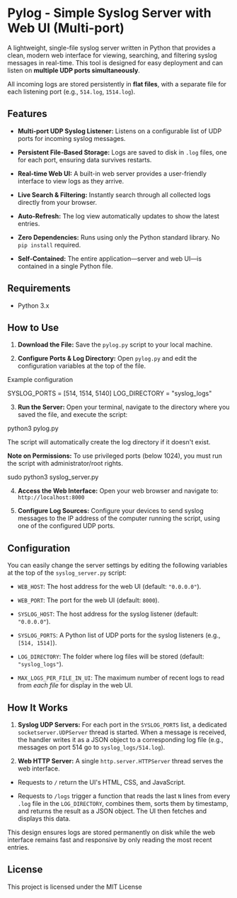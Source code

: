 # Pylog - Simple Syslog Server with Web UI (Multi-port)

A lightweight, single-file syslog server written in Python that provides a clean, modern web interface for viewing, searching, and filtering syslog messages in real-time. This tool is designed for easy deployment and can listen on **multiple UDP ports simultaneously**.

All incoming logs are stored persistently in **flat files**, with a separate file for each listening port (e.g., `514.log`, `1514.log`).

## Features

* **Multi-port UDP Syslog Listener:** Listens on a configurable list of UDP ports for incoming syslog messages.

* **Persistent File-Based Storage:** Logs are saved to disk in `.log` files, one for each port, ensuring data survives restarts.

* **Real-time Web UI:** A built-in web server provides a user-friendly interface to view logs as they arrive.

* **Live Search & Filtering:** Instantly search through all collected logs directly from your browser.

* **Auto-Refresh:** The log view automatically updates to show the latest entries.

* **Zero Dependencies:** Runs using only the Python standard library. No `pip install` required.

* **Self-Contained:** The entire application—server and web UI—is contained in a single Python file.

## Requirements

* Python 3.x

## How to Use

1. **Download the File:**
   Save the `pylog.py` script to your local machine.

2. **Configure Ports & Log Directory:**
   Open `pylog.py` and edit the configuration variables at the top of the file.



Example configuration

SYSLOG_PORTS = [514, 1514, 5140]
LOG_DIRECTORY = "syslog_logs"


3. **Run the Server:**
Open your terminal, navigate to the directory where you saved the file, and execute the script:



python3 pylog.py


The script will automatically create the log directory if it doesn't exist.

**Note on Permissions:** To use privileged ports (below 1024), you must run the script with administrator/root rights.



sudo python3 syslog_server.py


4. **Access the Web Interface:**
Open your web browser and navigate to:
`http://localhost:8000`

5. **Configure Log Sources:**
Configure your devices to send syslog messages to the IP address of the computer running the script, using one of the configured UDP ports.

## Configuration

You can easily change the server settings by editing the following variables at the top of the `syslog_server.py` script:

* `WEB_HOST`: The host address for the web UI (default: `"0.0.0.0"`).

* `WEB_PORT`: The port for the web UI (default: `8000`).

* `SYSLOG_HOST`: The host address for the syslog listener (default: `"0.0.0.0"`).

* `SYSLOG_PORTS`: A Python list of UDP ports for the syslog listeners (e.g., `[514, 1514]`).

* `LOG_DIRECTORY`: The folder where log files will be stored (default: `"syslog_logs"`).

* `MAX_LOGS_PER_FILE_IN_UI`: The maximum number of recent logs to read from *each file* for display in the web UI.

## How It Works

1. **Syslog UDP Servers:** For each port in the `SYSLOG_PORTS` list, a dedicated `socketserver.UDPServer` thread is started. When a message is received, the handler writes it as a JSON object to a corresponding log file (e.g., messages on port 514 go to `syslog_logs/514.log`).

2. **Web HTTP Server:** A single `http.server.HTTPServer` thread serves the web interface.

* Requests to `/` return the UI's HTML, CSS, and JavaScript.

* Requests to `/logs` trigger a function that reads the last `N` lines from every `.log` file in the `LOG_DIRECTORY`, combines them, sorts them by timestamp, and returns the result as a JSON object. The UI then fetches and displays this data.

This design ensures logs are stored permanently on disk while the web interface remains fast and responsive by only reading the most recent entries.

## License

This project is licensed under the MIT License
